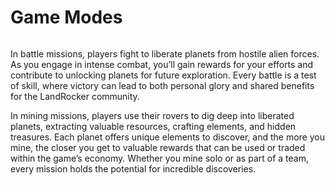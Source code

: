 # Game Modes

<figure><img src="../.gitbook/assets/Immutable poster Version 04.jpg" alt=""><figcaption></figcaption></figure>

In battle missions, players fight to liberate planets from hostile alien forces. As you engage in intense combat, you’ll gain rewards for your efforts and contribute to unlocking planets for future exploration. Every battle is a test of skill, where victory can lead to both personal glory and shared benefits for the LandRocker community.

In mining missions, players use their rovers to dig deep into liberated planets, extracting valuable resources, crafting elements, and hidden treasures. Each planet offers unique elements to discover, and the more you mine, the closer you get to valuable rewards that can be used or traded within the game’s economy. Whether you mine solo or as part of a team, every mission holds the potential for incredible discoveries.

